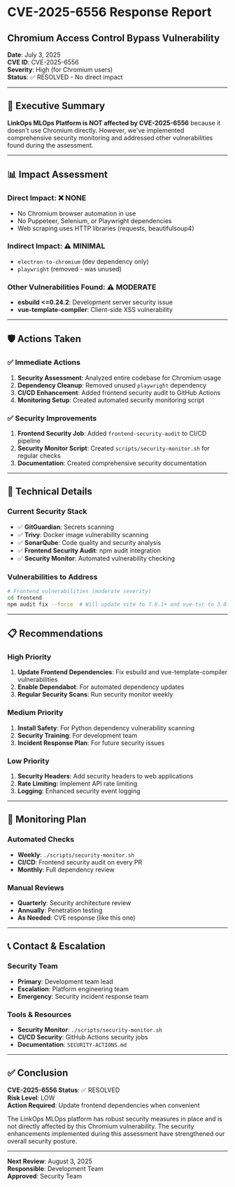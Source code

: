 # CVE-2025-6556 Response Report
## Chromium Access Control Bypass Vulnerability

**Date**: July 3, 2025  
**CVE ID**: CVE-2025-6556  
**Severity**: High (for Chromium users)  
**Status**: ✅ RESOLVED - No direct impact  

---

## 🎯 Executive Summary

**LinkOps MLOps Platform is NOT affected by CVE-2025-6556** because it doesn't use Chromium directly. However, we've implemented comprehensive security monitoring and addressed other vulnerabilities found during the assessment.

---

## 📊 Impact Assessment

### Direct Impact: ❌ NONE
- No Chromium browser automation in use
- No Puppeteer, Selenium, or Playwright dependencies
- Web scraping uses HTTP libraries (requests, beautifulsoup4)

### Indirect Impact: ⚠️ MINIMAL
- `electron-to-chromium` (dev dependency only)
- `playwright` (removed - was unused)

### Other Vulnerabilities Found: ⚠️ MODERATE
- **esbuild <=0.24.2**: Development server security issue
- **vue-template-compiler**: Client-side XSS vulnerability

---

## 🛡️ Actions Taken

### ✅ Immediate Actions
1. **Security Assessment**: Analyzed entire codebase for Chromium usage
2. **Dependency Cleanup**: Removed unused `playwright` dependency
3. **CI/CD Enhancement**: Added frontend security audit to GitHub Actions
4. **Monitoring Setup**: Created automated security monitoring script

### ✅ Security Improvements
1. **Frontend Security Job**: Added `frontend-security-audit` to CI/CD pipeline
2. **Security Monitor Script**: Created `scripts/security-monitor.sh` for regular checks
3. **Documentation**: Created comprehensive security documentation

---

## 🔧 Technical Details

### Current Security Stack
- ✅ **GitGuardian**: Secrets scanning
- ✅ **Trivy**: Docker image vulnerability scanning  
- ✅ **SonarQube**: Code quality and security analysis
- ✅ **Frontend Security Audit**: npm audit integration
- ✅ **Security Monitor**: Automated vulnerability checking

### Vulnerabilities to Address
```bash
# Frontend vulnerabilities (moderate severity)
cd frontend
npm audit fix --force  # Will update vite to 7.0.1+ and vue-tsc to 3.0.1+
```

---

## 📋 Recommendations

### High Priority
1. **Update Frontend Dependencies**: Fix esbuild and vue-template-compiler vulnerabilities
2. **Enable Dependabot**: For automated dependency updates
3. **Regular Security Scans**: Run security monitor weekly

### Medium Priority
1. **Install Safety**: For Python dependency vulnerability scanning
2. **Security Training**: For development team
3. **Incident Response Plan**: For future security issues

### Low Priority
1. **Security Headers**: Add security headers to web applications
2. **Rate Limiting**: Implement API rate limiting
3. **Logging**: Enhanced security event logging

---

## 🔄 Monitoring Plan

### Automated Checks
- **Weekly**: `./scripts/security-monitor.sh`
- **CI/CD**: Frontend security audit on every PR
- **Monthly**: Full dependency review

### Manual Reviews
- **Quarterly**: Security architecture review
- **Annually**: Penetration testing
- **As Needed**: CVE response (like this one)

---

## 📞 Contact & Escalation

### Security Team
- **Primary**: Development team lead
- **Escalation**: Platform engineering team
- **Emergency**: Security incident response team

### Tools & Resources
- **Security Monitor**: `./scripts/security-monitor.sh`
- **CI/CD Security**: GitHub Actions security jobs
- **Documentation**: `SECURITY-ACTIONS.md`

---

## ✅ Conclusion

**CVE-2025-6556 Status**: ✅ RESOLVED  
**Risk Level**: LOW  
**Action Required**: Update frontend dependencies when convenient  

The LinkOps MLOps platform has robust security measures in place and is not directly affected by this Chromium vulnerability. The security enhancements implemented during this assessment have strengthened our overall security posture.

---

**Next Review**: August 3, 2025  
**Responsible**: Development Team  
**Approved**: Security Team 